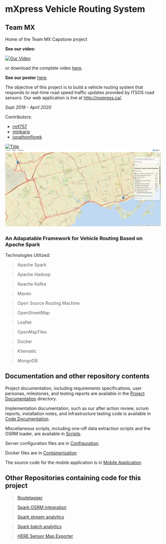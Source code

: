 # mXpress Vehicle Routing System
## Team MX

Home of the Team MX Capstone project

**See our video**:

[![Our Video](http://img.youtube.com/vi/FvmGzk9TWlE/0.jpg)](http://www.youtube.com/watch?v=FvmGzk9TWlE)

or download the complete video [here](https://drive.google.com/file/d/1Zxm79ncg6p_bDA2LaAZsXckWHIi800hC/view?usp=sharing).

**See our poster** [here](/mXpress%20Poster.pdf).

The objective of this project is to build a vehicle routing system that responds to real-time road speed traffic updates provided by ITSOS road sensors. Our web application is live at http://mxpress.ca/.

*Sept 2019 - April 2020*

Contributors:
- [rmf757](https://github.com/rmf757)
- [minbarix](https://github.com/minbarix)
- [jonathonflorek](https://github.com/jonathonflorek)

[![Title][title]](http://mxpress.ca/)
[![Naviation][navigation]](https://www.mxpress.ca/mxpress.html)

### An Adapatable Framework for Vehicle Routing Based on Apache Spark
Technologies Utilized:
> Apache Spark

> Apache Hadoop

> Apache Kafka

> Maven 

> Open Source Routing Machine

> OpenStreetMap

> Leaflet

> OpenMapTiles

> Docker

> Kitematic

> MongoDB

## Documentation and other repository contents

Project documentation, including requirements specifications, user personas, milestones, and testing reports are available in the [Project Documentation](/Project%20Documentation) directory.

Implementation documentation, such as our after action review, scrum reports, installation notes, and infrastructure testing code is available in [Code Documentation](/Code%20Documentation).

Miscellaneous scripts, including one-off data extraction scripts and the OSRM loader, are available in [Scripts](/Scripts).

Server configuration files are in [Configuration](/Configuration).

Docker files are in [Containerization](/Containerization)

The source code for the mobile application is in [Mobile Application](/Mobile%20Application)

## Other Repositories containing code for this project

> [Routetagger](https://github.com/TeamMX/routetagger)

> [Spark OSRM integration](https://github.com/TeamMX/osrm-adapter-batch)

> [Spark stream analytics](https://github.com/TeamMX/speedstream)

> [Spark batch analytics](https://github.com/TeamMX/batch-job)

> [HERE Sensor Map Exporter](https://github.com/TeamMX/here-to-sensor)

[logo]: images/mXpress-logo-transparent.png "Logo"
[title]: images/title.png "Title"
[navigation]: images/routing.png "Routing"
